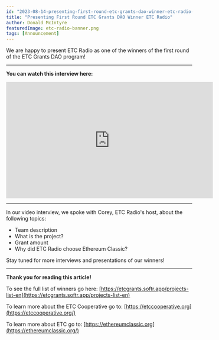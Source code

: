 ```yaml
---
id: "2023-08-14-presenting-first-round-etc-grants-dao-winner-etc-radio-en"
title: "Presenting First Round ETC Grants DAO Winner ETC Radio"
author: Donald McIntyre
featuredImage: etc-radio-banner.png
tags: [Announcement]
---
```


We are happy to present ETC Radio as one of the winners of the first round of the ETC Grants DAO program!  

---
**You can watch this interview here:**

<iframe width="560" height="315" src="https://www.youtube.com/embed/XL3D_m_Pykk" title="YouTube video player" frameborder="0" allow="accelerometer; autoplay; clipboard-write; encrypted-media; gyroscope; picture-in-picture; web-share" allowfullscreen></iframe>

---

In our video interview, we spoke with Corey, ETC Radio's host, about the following topics:  

- Team description  
- What is the project?  
- Grant amount  
- Why did ETC Radio choose Ethereum Classic?  

Stay tuned for more interviews and presentations of our winners!

---

**Thank you for reading this article!**

To see the full list of winners go here: [https://etcgrants.softr.app/projects-list-en](https://etcgrants.softr.app/projects-list-en)

To learn more about the ETC Cooperative go to:  [https://etccooperative.org](https://etccooperative.org/)

To learn more about ETC go to:  [https://ethereumclassic.org](https://ethereumclassic.org/)
